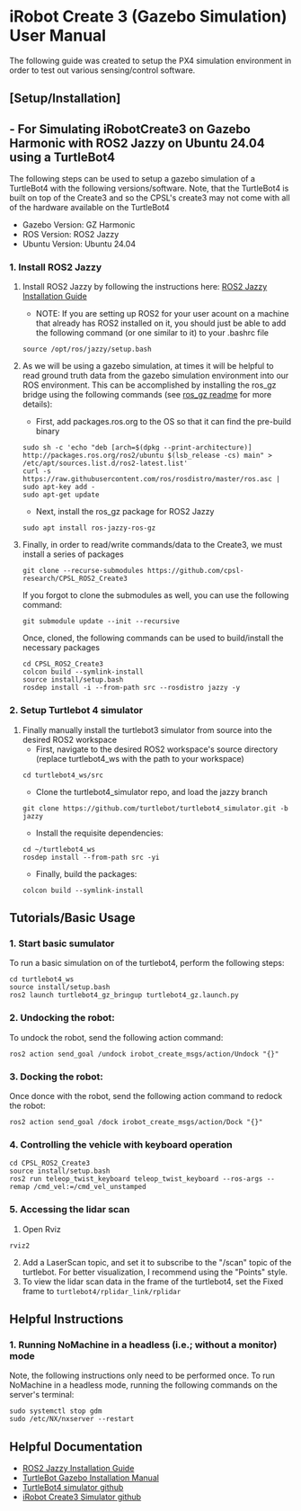 # iRobot Create 3 (Gazebo Simulation) User Manual

The following guide was created to setup the PX4 simulation environment in order to test out various sensing/control software.

## [Setup/Installation] 

## - For Simulating iRobotCreate3 on Gazebo Harmonic with ROS2 Jazzy on Ubuntu 24.04 using a TurtleBot4

The following steps can be used to setup a gazebo simulation of a TurtleBot4 with the following versions/software. Note, that the TurtleBot4 is built on top of the Create3 and so the CPSL's create3 may not come with all of the hardware available on the TurtleBot4

- Gazebo Version: GZ Harmonic
- ROS Version: ROS2 Jazzy
- Ubuntu Version: Ubuntu 24.04

### 1. Install ROS2 Jazzy
1. Install ROS2 Jazzy by following the instructions here: [ROS2 Jazzy Installation Guide](https://docs.ros.org/en/jazzy/Installation/Ubuntu-Install-Debs.html)
    - NOTE: If you are setting up ROS2 for your user acount on a machine that already has ROS2 installed on it, you should just be able to add the following command (or one similar to it) to your .bashrc file
    ```
    source /opt/ros/jazzy/setup.bash 
    ```

2. As we will be using a gazebo simulation, at times it will be helpful to read ground truth data from the gazebo simulation environment into our ROS environment. This can be accomplished by installing the ros_gz bridge using the following commands (see [ros_gz readme](https://github.com/gazebosim/ros_gz/tree/jazzy) for more details):
    - First, add packages.ros.org to the OS so that it can find the pre-build binary
    ```
    sudo sh -c 'echo "deb [arch=$(dpkg --print-architecture)] http://packages.ros.org/ros2/ubuntu $(lsb_release -cs) main" > /etc/apt/sources.list.d/ros2-latest.list'
    curl -s https://raw.githubusercontent.com/ros/rosdistro/master/ros.asc | sudo apt-key add -
    sudo apt-get update
    ```
    - Next, install the ros_gz package for ROS2 Jazzy
    ```
    sudo apt install ros-jazzy-ros-gz
    ```
3. Finally, in order to read/write commands/data to the Create3, we must install a series of packages
    ```
    git clone --recurse-submodules https://github.com/cpsl-research/CPSL_ROS2_Create3
    ```

    If you forgot to clone the submodules as well, you can use the following command:
    ```
    git submodule update --init --recursive
    ```

    Once, cloned, the following commands can be used to build/install the necessary packages

    ```
    cd CPSL_ROS2_Create3
    colcon build --symlink-install
    source install/setup.bash
    rosdep install -i --from-path src --rosdistro jazzy -y
    ```

### 2. Setup Turtlebot 4 simulator
1. Finally manually install the turtlebot3 simulator from source into the desired ROS2 workspace
    - First, navigate to the desired ROS2 workspace's source directory (replace turtlebot4_ws with the path to your workspace)
    ```
    cd turtlebot4_ws/src
    ```
    - Clone the turtlebot4_simulator repo, and load the jazzy branch
    ```
    git clone https://github.com/turtlebot/turtlebot4_simulator.git -b jazzy
    ```
    - Install the requisite dependencies:
    ```
    cd ~/turtlebot4_ws
    rosdep install --from-path src -yi
    ```
    - Finally, build the packages:
    ```
    colcon build --symlink-install
    ```

## Tutorials/Basic Usage

### 1. Start basic sumulator

To run a basic simulation on of the turtlebot4, perform the following steps:

```
cd turtlebot4_ws
source install/setup.bash
ros2 launch turtlebot4_gz_bringup turtlebot4_gz.launch.py
```

### 2. Undocking the robot:
To undock the robot, send the following action command:

```
ros2 action send_goal /undock irobot_create_msgs/action/Undock "{}"
```

### 3. Docking the robot:
Once donce with the robot, send the following action command to redock the robot:
```
ros2 action send_goal /dock irobot_create_msgs/action/Dock "{}"
```

### 4. Controlling the vehicle with keyboard operation
```
cd CPSL_ROS2_Create3
source install/setup.bash
ros2 run teleop_twist_keyboard teleop_twist_keyboard --ros-args --remap /cmd_vel:=/cmd_vel_unstamped
```

### 5. Accessing the lidar scan
1. Open Rviz
```
rviz2
```
2. Add a LaserScan topic, and set it to subscribe to the "/scan" topic of the turtlebot. For better visualization, I recommend using the "Points" style. 
3. To view the lidar scan data in the frame of the turtlebot4, set the Fixed frame to ```turtlebot4/rplidar_link/rplidar```

## Helpful Instructions

### 1. Running NoMachine in a headless (i.e.; without a monitor) mode
Note, the following instructions only need to be performed once. To run NoMachine in a headless mode, running the following commands on the server's terminal:
```
sudo systemctl stop gdm
sudo /etc/NX/nxserver --restart
```
## Helpful Documentation
- [ROS2 Jazzy Installation Guide](https://docs.ros.org/en/jazzy/Installation/Ubuntu-Install-Debs.html)
- [TurtleBot Gazebo Installation Manual](https://turtlebot.github.io/turtlebot4-user-manual/software/turtlebot4_simulator.html#source-installation)
- [TurtleBot4 simulator github](https://github.com/turtlebot/turtlebot4_simulator/tree/jazzy)
- [iRobot Create3 Simulator github](https://github.com/iRobotEducation/create3_sim/tree/jazzy)